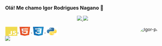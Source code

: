 ### Olá! Me chamo Igor Rodrigues Nagano 👋

<div align="center">
  <a href="https://github.com/IgorRoodrigues">
  <img height="190em" src="https://github-readme-stats.vercel.app/api?username=IgorRodrigues&show_icons=true&theme=merko&include_all_commits=true&count_private=true"/>
  <img height="190em" src="https://github-readme-stats.vercel.app/api/top-langs/?username=IgorRoodrigues&layout=compact&langs_count=5&theme=merko"/>
</div>
  
<div style="display: inline_block"><br>
  <img align="center" alt="Igor-Js" height="30" width="40" src="https://raw.githubusercontent.com/devicons/devicon/master/icons/javascript/javascript-plain.svg">
  <img align="center" alt="Igor-HTML" height="30" width="40" src="https://raw.githubusercontent.com/devicons/devicon/master/icons/html5/html5-original.svg">
  <img align="center" alt="Igor-CSS" height="30" width="40" src="https://raw.githubusercontent.com/devicons/devicon/master/icons/css3/css3-original.svg">
  <img align="center" alt="Igor-Python" height="30" width="40" src="https://raw.githubusercontent.com/devicons/devicon/master/icons/python/python-original.svg">
  <img align="right" alt="Igor-pic" height="170" style="border-radius:60px;" src="https://i.pinimg.com/originals/f8/27/e0/f827e06ad084ee279e4a2542a4cf48ff.jpg">
</div>
  
<div> 
  <a href="https://www.linkedin.com/in/igor-rodrigues-nagano-b4aa67225" 
target="_blank"><img src="https://img.shields.io/badge/-LinkedIn-%230077B5?style=for-the-badge&logo=linkedin&logoColor=white" target="_blank"></a> 
</div>
